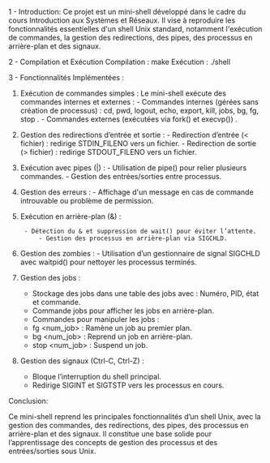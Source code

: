 1 - Introduction: 
Ce projet est un mini-shell développé dans le cadre du cours Introduction aux Systèmes et Réseaux. Il vise à reproduire les fonctionnalités essentielles d'un shell Unix standard, notamment l'exécution de commandes, la gestion des redirections, des pipes, des processus en arrière-plan et des signaux.


2 - Compilation et Exécution
Compilation :  make
Exécution :  ./shell


3 - Fonctionnalités Implémentées : 

1. Exécution de commandes simples : Le mini-shell exécute des commandes internes et externes :
          - Commandes internes (gérées sans création de processus) : cd, pwd, logout, echo, export, kill, jobs, bg, fg, stop .
          - Commandes externes (exécutées via fork() et execvp()) .

2. Gestion des redirections d’entrée et sortie : 
          - Redirection d’entrée (< fichier) : redirige STDIN_FILENO vers un fichier.
          - Redirection de sortie (> fichier) : redirige STDOUT_FILENO vers un fichier.

3. Exécution avec pipes (|) : 
           - Utilisation de pipe() pour relier plusieurs commandes.
           - Gestion des entrées/sorties entre processus.

4. Gestion des erreurs :
            - Affichage d'un message en cas de commande introuvable ou problème de permission.

5. Exécution en arrière-plan (&) :

   	    - Détection du & et suppression de wait() pour éviter l’attente.
            - Gestion des processus en arrière-plan via SIGCHLD.

6. Gestion des zombies :
            - Utilisation d’un gestionnaire de signal SIGCHLD avec waitpid() pour nettoyer les processus terminés.

7. Gestion des jobs :
	- Stockage des jobs dans une table des jobs avec : Numéro, PID, état et commande.
	- Commande jobs pour afficher les jobs en arrière-plan.
	- Commandes pour manipuler les jobs :
	- fg <num_job> : Ramène un job au premier plan.
 	- bg <num_job> : Reprend un job en arrière-plan.
	- stop <num_job> : Suspend un job.

8. Gestion des signaux (Ctrl-C, Ctrl-Z) :
	- Bloque l’interruption du shell principal.
	- Redirige SIGINT et SIGTSTP vers les processus en cours.

Conclusion: 

Ce mini-shell reprend les principales fonctionnalités d’un shell Unix, avec la gestion des commandes, des redirections, des pipes, des processus en arrière-plan et des signaux. Il constitue une base solide pour l’apprentissage des concepts de gestion des processus et des entrées/sorties sous Unix.

